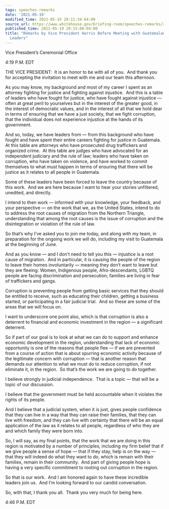 ```yaml
---
tags: speeches-remarks
date: '2021-05-19'
modified_time: 2021-05-19 20:11:34-04:00
source_url: https://www.whitehouse.gov/briefing-room/speeches-remarks/2021/05/19/remarks-by-vice-president-harris-before-meeting-with-guatemalan-justice-sector-leaders/
published_time: 2021-05-19 20:15:00-04:00
title: "Remarks by Vice President Harris Before Meeting with Guatemalan Justice Sector\_\
  Leaders"
---
```

 
Vice President’s Ceremonial Office  

4:19 P.M. EDT  
  
THE VICE PRESIDENT:  It is an honor to be with all of you.  And thank
you for accepting the invitation to meet with me and our team this
afternoon.   
  
As you may know, my background and most of my career I spent as an
attorney fighting for justice and fighting against injustice.  And this
is a table of leaders who have fought for justice, who have fought
against injustice — often at great peril to yourselves but in the
interest of the greater good, in the interest of democratic values, and
in the interest of all that we hold dear in terms of ensuring that we
have a just society, that we fight corruption, that the individual does
not experience injustice at the hands of its government.  
  
And so, today, we have leaders from — from this background who have
fought and have spent their entire careers fighting for justice in
Guatemala.  At this table are attorneys who have prosecuted drug
traffickers and organized crime.  At this table are judges who have
advocated for an independent judiciary and the rule of law; leaders who
have taken on corruption, who have taken on violence, and have worked to
commit themselves to what must happen in terms of ensuring that there
will be justice as it relates to all people in Guatemala.   
  
Some of these leaders have been forced to leave the country because of
this work.  And we are here because I want to hear your stories
unfiltered, unedited, and directly.  
  
I intend to then work — informed with your knowledge, your feedback, and
your perspective — on the work that we, as the United States, intend to
do to address the root causes of migration from the Northern Triangle,
understanding that among the root causes is the issue of corruption and
the disintegration or violation of the rule of law.   
  
So that’s why I’ve asked you to join me today, and along with my team,
in preparation for the ongoing work we will do, including my visit to
Guatemala at the beginning of June.  
  
And as you know — and I don’t need to tell you this — injustice is a
root cause of migration.  And in particular, it is causing the people of
the region to leave their homes involuntarily — meaning they don’t want
to leave but they are fleeing: Women, Indigenous people,
Afro-descendants, LGBTQ people are facing discrimination and
persecution; families are living in fear of traffickers and gangs.   
  
Corruption is preventing people from getting basic services that they
should be entitled to receive, such as educating their children, getting
a business started, or participating in a fair judicial trial.  And so
these are some of the areas that we will focus on.   
  
I want to underscore one point also, which is that corruption is also a
deterrent to financial and economic investment in the region — a
significant deterrent.  
  
So if part of our goal is to look at what we can do to support and
enhance economic development in the region, understanding that lack of
economic opportunity is one of the reasons that people flee — if we are
prevented from a course of action that is about spurring economic
activity because of the legitimate concern with corruption — that is
another reason that demands our attention to what we must do to reduce
corruption, if not eliminate it, in the region.  So that’s the work we
are going to do together.   
  
I believe strongly in judicial independence.  That is a topic — that
will be a topic of our discussion.   
  
I believe that the government must be held accountable when it violates
the rights of its people.   
  
And I believe that a judicial system, when it is just, gives people
confidence that they can live in a way that they can raise their
families, that they can live with freedom, and they can live with
certainty that there will be an equal application of the law as it
relates to all people, regardless of who they are and which family they
were born into.  
  
So, I will say, as my final points, that the work that we are doing in
this region is motivated by a number of principles, including my firm
belief that if we give people a sense of hope — that if they stay, help
is on the way — that they will indeed do what they want to do, which is
remain with their families, remain in their community.  And part of
giving people hope is having a very specific commitment to rooting out
corruption in the region.   
  
So that is our work.  And I am honored again to have these incredible
leaders join us.  And I’m looking forward to our candid conversation.   
  
So, with that, I thank you all.  Thank you very much for being here.  
  
4:46 P.M. EDT
